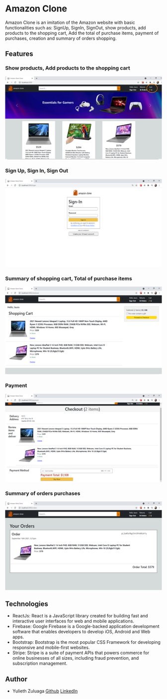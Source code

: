 # Amazon Clone
Amazon Clone is an imitation of the Amazon website with basic functionalities such as: SignUp, SignIn, SignOut, show products, add products to the shopping cart, Add the total of purchase items, payment of purchases, creation and summary of orders shopping.

## Features
### Show products, Add products to the shopping cart
![](src/static/images/cart.png)

### Sign Up, Sign In, Sign Out
![](src/static/images/signIn.png)

### Summary of shopping cart, Total of purchase items
![](src/static/images/summary.png)

### Payment
![](src/static/images/payment.png)

### Summary of orders purchases
![](src/static/images/orders.png)


## Technologies
- ReactJs: React is a JavaScript library created for building fast and interactive user interfaces for web and mobile applications.
- Firebase: Google Firebase is a Google-backed application development software that enables developers to develop iOS, Android and Web apps.
- Bootstrap: Bootstrap is the most popular CSS Framework for developing responsive and mobile-first websites.
- Stripe: Stripe is a suite of payment APIs that powers commerce for online businesses of all sizes, including fraud prevention, and subscription management.


## Author
- Yulieth Zuluaga [Github](https://github.com/yulyzulu) [LinkedIn](https://www.linkedin.com/in/yuliethzuluaga/)